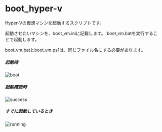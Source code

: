 # boot_hyper-v
Hyper-Vの仮想マシンを起動するスクリプトです。

起動させたいマシンを、boot_vm.iniに記載します。
boot_vm.batを実行することで起動します。

boot_vm.batとboot_vm.ps1は、同じファイル名にする必要があります。

##### 起動時
![boot](https://user-images.githubusercontent.com/47170845/66702889-7604d580-ed47-11e9-97c5-dbb76a962e3a.png)
##### 起動確認時
![success](https://user-images.githubusercontent.com/47170845/66702894-7d2be380-ed47-11e9-81ae-06cc1dfb1e5e.png)
##### すでに起動しているとき
![running](https://user-images.githubusercontent.com/47170845/66702896-7ef5a700-ed47-11e9-88e4-ffcc4c484dd2.png)
